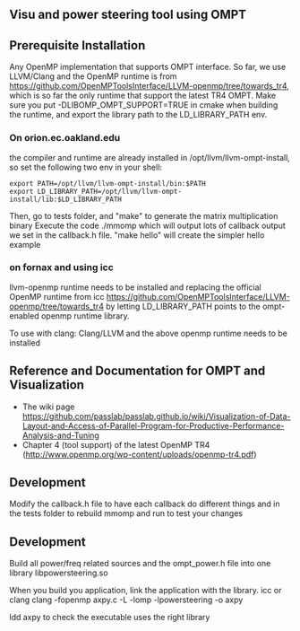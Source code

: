 ## Visu and power steering tool using OMPT

## Prerequisite Installation
Any OpenMP implementation that supports OMPT interface. So far, we use LLVM/Clang and the OpenMP runtime
is from https://github.com/OpenMPToolsInterface/LLVM-openmp/tree/towards_tr4, which is so far the only 
runtime that support the latest TR4 OMPT. Make sure you put -DLIBOMP_OMPT_SUPPORT=TRUE in cmake when building the runtime, and 
export the library path to the LD_LIBRARY_PATH env. 

### On orion.ec.oakland.edu
the compiler and runtime are already installed in /opt/llvm/llvm-ompt-install, so set the following
two env in your shell:

    export PATH=/opt/llvm/llvm-ompt-install/bin:$PATH
    export LD_LIBRARY_PATH=/opt/llvm/llvm-ompt-install/lib:$LD_LIBRARY_PATH

Then, go to tests folder, and "make" to generate the matrix multiplication binary
Execute the code ./mmomp which will output lots of callback output we set in the callback.h file. 
"make hello" will create the simpler hello example

### on fornax and using icc
llvm-openmp runtime needs to be installed and replacing the official OpenMP runtime from icc
https://github.com/OpenMPToolsInterface/LLVM-openmp/tree/towards_tr4 by letting LD_LIBRARY_PATH points to the ompt-enabled openmp runtime library. 

To use with clang:
Clang/LLVM and the above openmp runtime needs to be installed

## Reference and Documentation for OMPT and Visualization
 * The wiki page https://github.com/passlab/passlab.github.io/wiki/Visualization-of-Data-Layout-and-Access-of-Parallel-Program-for-Productive-Performance-Analysis-and-Tuning
 * Chapter 4 (tool support) of the latest OpenMP TR4 (http://www.openmp.org/wp-content/uploads/openmp-tr4.pdf)
 
## Development
Modify the callback.h file to have each callback do different things and in the tests folder to rebuild mmomp and run to 
test  your changes

## Development
Build all power/freq related sources and the ompt_power.h file into one library libpowersteering.so

When you build you application, link the application with the library. 
icc or clang
clang -fopenmp axpy.c -L<llvm-openmp-lib-location> -lomp  -lpowersteering -o axpy

ldd axpy to check the executable uses the right library
